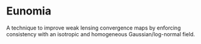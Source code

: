 # Eunomia
A technique to improve weak lensing convergence maps by enforcing consistency with an isotropic and homogeneous Gaussian/log-normal field.
